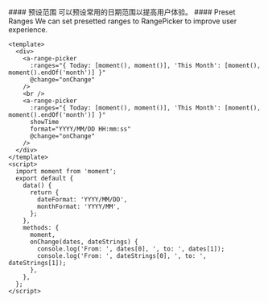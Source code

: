 <cn>
#### 预设范围
可以预设常用的日期范围以提高用户体验。
</cn>

<us>
#### Preset Ranges
We can set presetted ranges to RangePicker to improve user experience.
</us>

```tpl
<template>
  <div>
    <a-range-picker
      :ranges="{ Today: [moment(), moment()], 'This Month': [moment(), moment().endOf('month')] }"
      @change="onChange"
    />
    <br />
    <a-range-picker
      :ranges="{ Today: [moment(), moment()], 'This Month': [moment(), moment().endOf('month')] }"
      showTime
      format="YYYY/MM/DD HH:mm:ss"
      @change="onChange"
    />
  </div>
</template>
<script>
  import moment from 'moment';
  export default {
    data() {
      return {
        dateFormat: 'YYYY/MM/DD',
        monthFormat: 'YYYY/MM',
      };
    },
    methods: {
      moment,
      onChange(dates, dateStrings) {
        console.log('From: ', dates[0], ', to: ', dates[1]);
        console.log('From: ', dateStrings[0], ', to: ', dateStrings[1]);
      },
    },
  };
</script>
```
